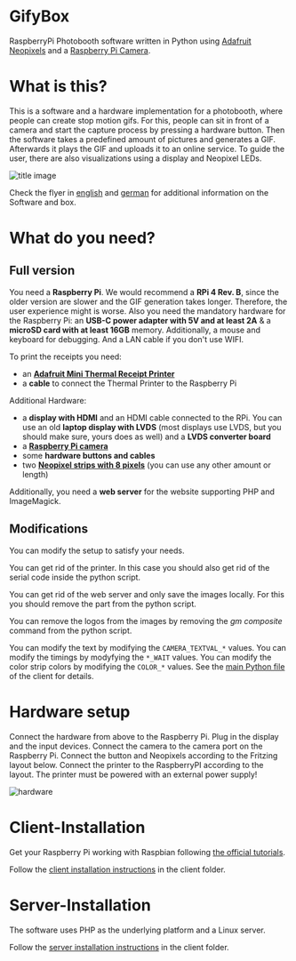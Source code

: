 # GifyBox

RaspberryPi Photobooth software written in Python using [Adafruit Neopixels](https://www.adafruit.com/category/168) and a [Raspberry Pi Camera](https://www.raspberrypi.org/help/camera-module-setup/).


# What is this?

This is a software and a hardware implementation for a photobooth, where people can create stop motion gifs. For this, people can sit in front of a camera and start the capture process by pressing a hardware button. Then the software takes a predefined amount of pictures and generates a GIF. Afterwards it plays the GIF and uploads it to an online service. To guide the user, there are also visualizations using a display and Neopixel LEDs.

![title image](media/in-action.jpg)

Check the flyer in [english](/media/flyer.pdf) and [german](/media/flyer-de.pdf) for additional information on the Software and box.

# What do you need?

## Full version

You need a **Raspberry Pi**. We would recommend a **RPi 4 Rev. B**, since the older version are slower and the GIF generation takes longer. Therefore, the user experience might is worse. Also you need the mandatory hardware for the Raspberry Pi: an **USB-C power adapter with 5V and at least 2A** & a **microSD card with at least 16GB** memory. Additionally, a mouse and keyboard for debugging. And a LAN cable if you don't use WIFI.

To print the receipts you need:

* an **[Adafruit Mini Thermal Receipt Printer](https://www.adafruit.com/product/597)**
* a **cable** to connect the Thermal Printer to the Raspberry Pi

Additional Hardware:

* a **display with HDMI** and an HDMI cable connected to the RPi. You can use an old **laptop display with LVDS** (most displays use LVDS, but you should make sure, yours does as well) and a **LVDS converter board**
* a **[Raspberry Pi camera](https://www.raspberrypi.org/help/camera-module-setup/)**
* some **hardware buttons and cables**
* two **[Neopixel strips with 8 pixels](https://www.adafruit.com/products/1460)** (you can use any other amount or length)

Additionally, you need a **web server** for the website supporting PHP and ImageMagick.


## Modifications

You can modify the setup to satisfy your needs.

You can get rid of the printer. In this case you should also get rid of the serial code inside the python script.

You can get rid of the web server and only save the images locally. For this you should remove the part from the python script.

You can remove the logos from the images by removing the *gm composite* command from the python script.

You can modify the text by modifying the `CAMERA_TEXTVAL_*` values. You can modify the timings by modyfying the `*_WAIT` values. You can modify the color strip colors by modifying the `COLOR_*` values. See the [main Python file](src/client/single_instance.py) of the client for details.

# Hardware setup

Connect the hardware from above to the Raspberry Pi. Plug in the display and the input devices. Connect the camera to the camera port on the Raspberry Pi. Connect the button and Neopixels according to the Fritzing layout below. Connect the printer to the RaspberryPI according to the layout. The printer must be powered with an external power supply!

![hardware](media/sketch.svg)

# Client-Installation

Get your Raspberry Pi working with Raspbian following [the official tutorials](https://www.raspberrypi.org/help/quick-start-guide/).

Follow the [client installation instructions](src/client/README.md) in the client folder.

# Server-Installation

The software uses PHP as the underlying platform and a Linux server.

Follow the [server installation instructions](src/server/README.md) in the client folder.

